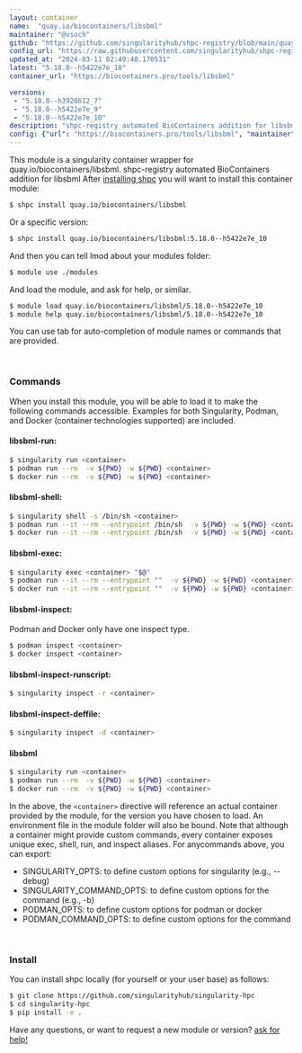 ```yaml
---
layout: container
name:  "quay.io/biocontainers/libsbml"
maintainer: "@vsoch"
github: "https://github.com/singularityhub/shpc-registry/blob/main/quay.io/biocontainers/libsbml/container.yaml"
config_url: "https://raw.githubusercontent.com/singularityhub/shpc-registry/main/quay.io/biocontainers/libsbml/container.yaml"
updated_at: "2024-03-11 02:49:48.170531"
latest: "5.18.0--h5422e7e_10"
container_url: "https://biocontainers.pro/tools/libsbml"

versions:
 - "5.18.0--h3928612_7"
 - "5.18.0--h5422e7e_9"
 - "5.18.0--h5422e7e_10"
description: "shpc-registry automated BioContainers addition for libsbml"
config: {"url": "https://biocontainers.pro/tools/libsbml", "maintainer": "@vsoch", "description": "shpc-registry automated BioContainers addition for libsbml", "latest": {"5.18.0--h5422e7e_10": "sha256:1f2dfd8aaffe6c2fb19146da60d2fac5dbf60e5f4c613f5f1191c0d9ed80ce54"}, "tags": {"5.18.0--h3928612_7": "sha256:139ac90b5392e887589cdf9c25bb7689bba06a86d2d230a4430d80e2f649d470", "5.18.0--h5422e7e_9": "sha256:cf6380c5ca5451ed7503b517ead60e2f7464d3c5a8b67fe8dd85b3729606a443", "5.18.0--h5422e7e_10": "sha256:1f2dfd8aaffe6c2fb19146da60d2fac5dbf60e5f4c613f5f1191c0d9ed80ce54"}, "docker": "quay.io/biocontainers/libsbml"}
---
```


This module is a singularity container wrapper for quay.io/biocontainers/libsbml.
shpc-registry automated BioContainers addition for libsbml
After [installing shpc](#install) you will want to install this container module:


```bash
$ shpc install quay.io/biocontainers/libsbml
```

Or a specific version:

```bash
$ shpc install quay.io/biocontainers/libsbml:5.18.0--h5422e7e_10
```

And then you can tell lmod about your modules folder:

```bash
$ module use ./modules
```

And load the module, and ask for help, or similar.

```bash
$ module load quay.io/biocontainers/libsbml/5.18.0--h5422e7e_10
$ module help quay.io/biocontainers/libsbml/5.18.0--h5422e7e_10
```

You can use tab for auto-completion of module names or commands that are provided.

<br>

### Commands

When you install this module, you will be able to load it to make the following commands accessible.
Examples for both Singularity, Podman, and Docker (container technologies supported) are included.

#### libsbml-run:

```bash
$ singularity run <container>
$ podman run --rm  -v ${PWD} -w ${PWD} <container>
$ docker run --rm  -v ${PWD} -w ${PWD} <container>
```

#### libsbml-shell:

```bash
$ singularity shell -s /bin/sh <container>
$ podman run --it --rm --entrypoint /bin/sh  -v ${PWD} -w ${PWD} <container>
$ docker run --it --rm --entrypoint /bin/sh  -v ${PWD} -w ${PWD} <container>
```

#### libsbml-exec:

```bash
$ singularity exec <container> "$@"
$ podman run --it --rm --entrypoint ""  -v ${PWD} -w ${PWD} <container> "$@"
$ docker run --it --rm --entrypoint ""  -v ${PWD} -w ${PWD} <container> "$@"
```

#### libsbml-inspect:

Podman and Docker only have one inspect type.

```bash
$ podman inspect <container>
$ docker inspect <container>
```

#### libsbml-inspect-runscript:

```bash
$ singularity inspect -r <container>
```

#### libsbml-inspect-deffile:

```bash
$ singularity inspect -d <container>
```



#### libsbml

```bash
$ singularity run <container>
$ podman run --rm  -v ${PWD} -w ${PWD} <container>
$ docker run --rm  -v ${PWD} -w ${PWD} <container>
```


In the above, the `<container>` directive will reference an actual container provided
by the module, for the version you have chosen to load. An environment file in the
module folder will also be bound. Note that although a container
might provide custom commands, every container exposes unique exec, shell, run, and
inspect aliases. For anycommands above, you can export:

 - SINGULARITY_OPTS: to define custom options for singularity (e.g., --debug)
 - SINGULARITY_COMMAND_OPTS: to define custom options for the command (e.g., -b)
 - PODMAN_OPTS: to define custom options for podman or docker
 - PODMAN_COMMAND_OPTS: to define custom options for the command

<br>

### Install

You can install shpc locally (for yourself or your user base) as follows:

```bash
$ git clone https://github.com/singularityhub/singularity-hpc
$ cd singularity-hpc
$ pip install -e .
```

Have any questions, or want to request a new module or version? [ask for help!](https://github.com/singularityhub/singularity-hpc/issues)